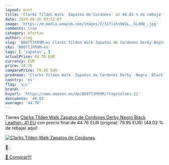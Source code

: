 ```yaml
---
layout: post
title: 'Clarks Tilden Walk  Zapatos de Cordones  al 44.02 % de rebaja'
date: 2020-06-26 03:52:07
image: 'https://m.media-amazon.com/images/I/317iihs9d1L._SL400_.jpg'
comments: true
category: ofertas
author: ring
slug: 'B00TTJFR9M-es Clarks Tilden Walk Zapatos de Cordones Derby Negro Black...'
sku: 'B00TTJFR9M-es'
tags: [ 'zapatos', ]
actualPrice: 44.76 EUR
currency: EUR
price: 44.76
comparePrice: 79.95 EUR
prodname: 'Clarks Tilden Walk  Zapatos de Cordones Derby  Negro  Black Leather-   41 EU'
country: 'es'
flag: '🇪🇸'
brand: ''
buyurl: 'https://www.amazon.es/dp/B00TTJFR9M/?tag=tolees-21'
descuento: '44.02'
average: '44.76'
---
```


Tienes [Clarks Tilden Walk  Zapatos de Cordones Derby  Negro  Black Leather-   41 EU](https://www.amazon.es/dp/B00TTJFR9M/?tag=tolees-21) con precio final de  44.76 EUR (original: 79.95 EUR) (44.02 %  de rebaja) aqui!

[![Clarks Tilden Walk  Zapatos de Cordones ](https://m.media-amazon.com/images/I/317iihs9d1L._SL400_.jpg)](https://www.amazon.es/dp/B00TTJFR9M/?tag=tolees-21)

🔎:


[🛒 Comprar!!!](https://www.amazon.es/dp/B00TTJFR9M/?tag=tolees-21)
